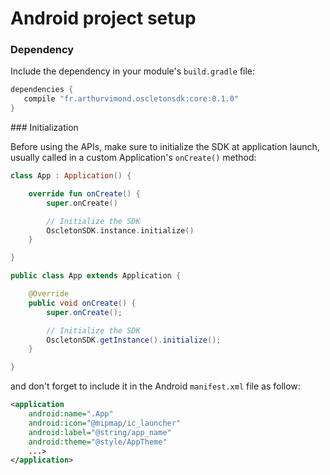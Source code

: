 # Android project setup

### Dependency

Include the dependency in your module's `build.gradle` file:

``` groovy
dependencies {
   compile "fr.arthurvimond.oscletonsdk:core:0.1.0"
}
```

<span id="initialization">
### Initialization

Before using the APIs, make sure to initialize the SDK at application launch, usually called in a custom Application's `onCreate()` method:

``` kotlin
class App : Application() {

    override fun onCreate() {
        super.onCreate()

        // Initialize the SDK
        OscletonSDK.instance.initialize()
    }

}
```

``` java
public class App extends Application {

    @Override
    public void onCreate() {
        super.onCreate();

        // Initialize the SDK
        OscletonSDK.getInstance().initialize();
    }

}
```


and don't forget to include it in the Android `manifest.xml` file as follow:

``` xml
<application
    android:name=".App"
    android:icon="@mipmap/ic_launcher"
    android:label="@string/app_name"
    android:theme="@style/AppTheme"
    ...>
</application>

```